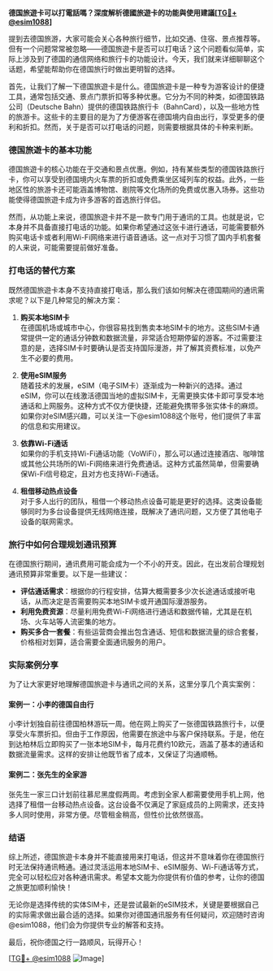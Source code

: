 **德国旅遊卡可以打電話嗎？深度解析德國旅遊卡的功能與使用建議[[TG💪+ @esim1088](https://t.me/s/esim1088)]**

提到去德国旅游，大家可能会关心各种旅行细节，比如交通、住宿、景点推荐等。但有一个问题常常被忽略——德国旅遊卡是否可以打电话？这个问题看似简单，实际上涉及到了德国的通信网络和旅行卡的功能设计。今天，我们就来详细聊聊这个话题，希望能帮助你在德国旅行时做出更明智的选择。

首先，让我们了解一下德国旅遊卡是什么。德国旅遊卡是一种专为游客设计的便捷工具，通常包括交通、景点门票折扣等多种优惠。它分为不同的种类，如德国铁路公司（Deutsche Bahn）提供的德国铁路旅行卡（BahnCard），以及一些地方性的旅游卡。这些卡的主要目的是为了方便游客在德国境内自由出行，享受更多的便利和折扣。然而，关于是否可以打电话的问题，则需要根据具体的卡种来判断。

### 德国旅遊卡的基本功能

德国旅遊卡的核心功能在于交通和景点优惠。例如，持有某些类型的德国铁路旅行卡，你可以享受到德国境内火车票的折扣或免费乘坐区域列车的权益。此外，一些地区性的旅游卡还可能涵盖博物馆、剧院等文化场所的免费或优惠入场券。这些功能使得德国旅遊卡成为许多游客的首选旅行伴侣。

然而，从功能上来说，德国旅遊卡并不是一款专门用于通讯的工具。也就是说，它本身并不具备直接打电话的功能。如果你希望通过这张卡进行通话，可能需要额外购买电话卡或者利用Wi-Fi网络来进行语音通话。这一点对于习惯了国内手机套餐的人来说，可能需要提前做好准备。

### 打电话的替代方案

既然德国旅遊卡本身不支持直接打电话，那么我们该如何解决在德国期间的通讯需求呢？以下是几种常见的解决方案：

1. **购买本地SIM卡**  
   在德国机场或城市中心，你很容易找到售卖本地SIM卡的地方。这些SIM卡通常提供一定的通话分钟数和数据流量，非常适合短期停留的游客。不过需要注意的是，选择SIM卡时要确认是否支持国际漫游，并了解其资费标准，以免产生不必要的费用。

2. **使用eSIM服务**  
   随着技术的发展，eSIM（电子SIM卡）逐渐成为一种新兴的选择。通过eSIM，你可以在线激活德国当地的虚拟SIM卡，无需更换实体卡即可享受本地通话和上网服务。这种方式不仅方便快捷，还能避免携带多张实体卡的麻烦。如果你对eSIM感兴趣，可以关注一下@esim1088这个账号，他们提供了丰富的信息和实用建议。

3. **依靠Wi-Fi通话**  
   如果你的手机支持Wi-Fi通话功能（VoWiFi），那么可以通过连接酒店、咖啡馆或其他公共场所的Wi-Fi网络来进行免费通话。这种方式虽然简单，但需要确保Wi-Fi信号稳定，且对方也支持Wi-Fi通话。

4. **租借移动热点设备**  
   对于多人出行的团队，租借一个移动热点设备可能是更好的选择。这类设备能够同时为多台设备提供无线网络连接，既解决了通讯问题，又方便了其他电子设备的联网需求。

### 旅行中如何合理规划通讯预算

在德国旅行期间，通讯费用可能会成为一个不小的开支。因此，在出发前合理规划通讯预算非常重要。以下是一些建议：

- **评估通话需求**：根据你的行程安排，估算大概需要多少次长途通话或接听电话，从而决定是否需要购买本地SIM卡或开通国际漫游服务。
- **利用免费资源**：尽量利用免费Wi-Fi网络进行通话和数据传输，尤其是在机场、火车站等人流密集的地方。
- **购买多合一套餐**：有些运营商会推出包含通话、短信和数据流量的综合套餐，价格相对划算，适合需要全面通讯服务的用户。

### 实际案例分享

为了让大家更好地理解德国旅遊卡与通讯之间的关系，这里分享几个真实案例：

#### 案例一：小李的德国自由行
小李计划独自前往德国柏林游玩一周。他在网上购买了一张德国铁路旅行卡，以便享受火车票折扣。但由于工作原因，他需要在旅途中与客户保持联系。于是，他在到达柏林后立即购买了一张本地SIM卡，每月花费约10欧元，涵盖了基本的通话和数据流量需求。这样的安排让他既节省了成本，又保证了沟通顺畅。

#### 案例二：张先生的全家游
张先生一家三口计划前往慕尼黑度假两周。考虑到全家人都需要使用手机上网，他选择了租借一台移动热点设备。这台设备不仅满足了家庭成员的上网需求，还支持多人同时使用，非常方便。尽管租金稍高，但性价比依然很高。

### 结语

综上所述，德国旅遊卡本身并不能直接用来打电话，但这并不意味着你在德国旅行时无法保持通讯畅通。通过灵活运用本地SIM卡、eSIM服务、Wi-Fi通话等方式，完全可以轻松应对各种通讯需求。希望本文能为你提供有价值的参考，让你的德国之旅更加顺利愉快！

无论你是选择传统的实体SIM卡，还是尝试最新的eSIM技术，关键是要根据自己的实际需求做出最合适的选择。如果你对德国通讯服务有任何疑问，欢迎随时咨询@esim1088，他们会为你提供专业的解答和支持。

最后，祝你德国之行一路顺风，玩得开心！  

[[TG💪+ @esim1088](https://t.me/s/esim1088) ![Image](https://i.postimg.cc/4NQfJmqS/Snipaste-2025-05-13-00-14-12.png)]